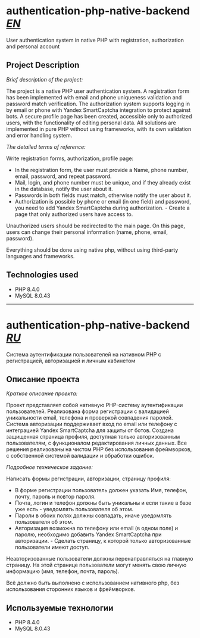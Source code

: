 # authentication-php-native-backend <ins>***EN***</ins>

User authentication system in native PHP with registration, authorization and personal account

## Project Description

_Brief description of the project:_

The project is a native PHP user authentication system. A registration form has been implemented with email and phone uniqueness validation and password match verification. The authorization system supports logging in by email or phone with Yandex SmartCaptcha integration to protect against bots. A secure profile page has been created, accessible only to authorized users, with the functionality of editing personal data. All solutions are implemented in pure PHP without using frameworks, with its own validation and error handling system.

_The detailed terms of reference:_

Write registration forms, authorization, profile page:
- In the registration form, the user must provide a Name, phone number, email, password, and repeat password.
- Mail, login, and phone number must be unique, and if they already exist in the database, notify the user about it.
- Passwords in both fields must match, otherwise notify the user about it.
- Authorization is possible by phone or email (in one field) and password, you need to add Yandex SmartCaptcha during authorization. - Create a page that only authorized users have access to.

Unauthorized users should be redirected to the main page. On this page, users can change their personal information (name, phone, email, password).

Everything should be done using native php, without using third-party languages and frameworks.

## Technologies used

- PHP 8.4.0
- MySQL 8.0.43

----------------------------------------------------------------------------
# authentication-php-native-backend <ins>***RU***</ins>

Система аутентификации пользователей на нативном PHP с регистрацией, авторизацией и личным кабинетом

## Описание проекта

_Краткое описание проекта:_

Проект представляет собой нативную PHP-систему аутентификации пользователей. Реализована форма регистрации с валидацией уникальности email, телефона и проверкой совпадения паролей. Система авторизации поддерживает вход по email или телефону с интеграцией Yandex SmartCaptcha для защиты от ботов. Создана защищенная страница профиля, доступная только авторизованным пользователям, с функционалом редактирования личных данных. Все решения реализованы на чистом PHP без использования фреймворков, с собственной системой валидации и обработки ошибок.

_Подробное техническое задание:_

Написать формы регистрации, авторизации, страницу профиля:
- В форме регистрации пользователь должен указать Имя, телефон, почту, пароль и повтор пароля.
- Почта, логин  и телефон должны быть уникальны и если такие в базе уже есть - уведомлять пользователя об этом.
- Пароли в обоих полях должны совпадать, иначе уведомлять пользователя об этом.
- Авторизация возможна по телефону или email (в одном поле) и паролю, необходимо добавить Yandex SmartCaptcha при авторизации. - Сделать страницу, к которой только авторизованные пользователи имеют доступ.

Неавторизованные пользователи должны перенаправляться на главную страницу. На этой странице пользователи могут менять свою личную информацию (имя, телефон, почта, пароль).

Всё должно быть выполнено с использованием нативного php, без использования сторонних языков и фреймворков.

## Используемые технологии

- PHP 8.4.0
- MySQL 8.0.43
